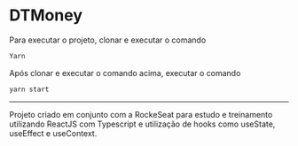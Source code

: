# DTMoney

Para executar o projeto, clonar e executar o comando

```jsx
Yarn
```

Após clonar e executar o comando acima, executar o comando 

```jsx
yarn start
```

---

Projeto criado em conjunto com a RockeSeat para estudo e treinamento utilizando ReactJS com Typescript e utilização de hooks como useState, useEffect e useContext.

